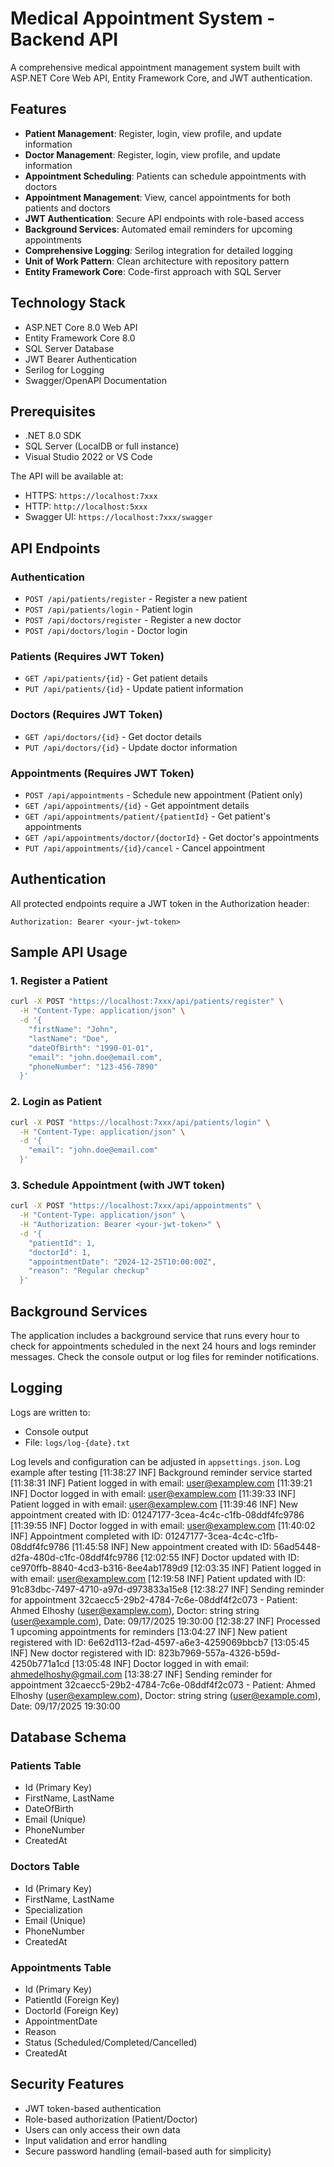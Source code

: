 # Medical Appointment System - Backend API

A comprehensive medical appointment management system built with ASP.NET Core Web API, Entity Framework Core, and JWT authentication.

## Features

- **Patient Management**: Register, login, view profile, and update information
- **Doctor Management**: Register, login, view profile, and update information
- **Appointment Scheduling**: Patients can schedule appointments with doctors
- **Appointment Management**: View, cancel appointments for both patients and doctors
- **JWT Authentication**: Secure API endpoints with role-based access
- **Background Services**: Automated email reminders for upcoming appointments
- **Comprehensive Logging**: Serilog integration for detailed logging
- **Unit of Work Pattern**: Clean architecture with repository pattern
- **Entity Framework Core**: Code-first approach with SQL Server

## Technology Stack

- ASP.NET Core 8.0 Web API
- Entity Framework Core 8.0
- SQL Server Database
- JWT Bearer Authentication
- Serilog for Logging
- Swagger/OpenAPI Documentation

## Prerequisites

- .NET 8.0 SDK
- SQL Server (LocalDB or full instance)
- Visual Studio 2022 or VS Code


The API will be available at:

- HTTPS: `https://localhost:7xxx`
- HTTP: `http://localhost:5xxx`
- Swagger UI: `https://localhost:7xxx/swagger`

## API Endpoints

### Authentication

- `POST /api/patients/register` - Register a new patient
- `POST /api/patients/login` - Patient login
- `POST /api/doctors/register` - Register a new doctor
- `POST /api/doctors/login` - Doctor login

### Patients (Requires JWT Token)

- `GET /api/patients/{id}` - Get patient details
- `PUT /api/patients/{id}` - Update patient information

### Doctors (Requires JWT Token)

- `GET /api/doctors/{id}` - Get doctor details
- `PUT /api/doctors/{id}` - Update doctor information

### Appointments (Requires JWT Token)

- `POST /api/appointments` - Schedule new appointment (Patient only)
- `GET /api/appointments/{id}` - Get appointment details
- `GET /api/appointments/patient/{patientId}` - Get patient's appointments
- `GET /api/appointments/doctor/{doctorId}` - Get doctor's appointments
- `PUT /api/appointments/{id}/cancel` - Cancel appointment

## Authentication

All protected endpoints require a JWT token in the Authorization header:

```
Authorization: Bearer <your-jwt-token>
```

## Sample API Usage

### 1. Register a Patient

```bash
curl -X POST "https://localhost:7xxx/api/patients/register" \
  -H "Content-Type: application/json" \
  -d '{
    "firstName": "John",
    "lastName": "Doe",
    "dateOfBirth": "1990-01-01",
    "email": "john.doe@email.com",
    "phoneNumber": "123-456-7890"
  }'
```

### 2. Login as Patient

```bash
curl -X POST "https://localhost:7xxx/api/patients/login" \
  -H "Content-Type: application/json" \
  -d '{
    "email": "john.doe@email.com"
  }'
```

### 3. Schedule Appointment (with JWT token)

```bash
curl -X POST "https://localhost:7xxx/api/appointments" \
  -H "Content-Type: application/json" \
  -H "Authorization: Bearer <your-jwt-token>" \
  -d '{
    "patientId": 1,
    "doctorId": 1,
    "appointmentDate": "2024-12-25T10:00:00Z",
    "reason": "Regular checkup"
  }'
```

## Background Services

The application includes a background service that runs every hour to check for appointments scheduled in the next 24 hours and logs reminder messages. Check the console output or log files for reminder notifications.

## Logging

Logs are written to:

- Console output
- File: `logs/log-{date}.txt`

Log levels and configuration can be adjusted in `appsettings.json`.
Log example after testing
[11:38:27 INF] Background reminder service started
[11:38:31 INF] Patient logged in with email: user@examplew.com
[11:39:21 INF] Doctor logged in with email: user@examplew.com
[11:39:33 INF] Patient logged in with email: user@examplew.com
[11:39:46 INF] New appointment created with ID: 01247177-3cea-4c4c-c1fb-08ddf4fc9786
[11:39:55 INF] Doctor logged in with email: user@examplew.com
[11:40:02 INF] Appointment completed with ID: 01247177-3cea-4c4c-c1fb-08ddf4fc9786
[11:45:58 INF] New appointment created with ID: 56ad5448-d2fa-480d-c1fc-08ddf4fc9786
[12:02:55 INF] Doctor updated with ID: ce970ffb-8840-4cd3-b316-8ee4ab1789d9
[12:03:35 INF] Patient logged in with email: user@examplew.com
[12:19:58 INF] Patient updated with ID: 91c83dbc-7497-4710-a97d-d973833a15e8
[12:38:27 INF] Sending reminder for appointment 32caecc5-29b2-4784-7c6e-08ddf4f2c073 - Patient: Ahmed Elhoshy (user@examplew.com), Doctor: string string (user@example.com), Date: 09/17/2025 19:30:00
[12:38:27 INF] Processed 1 upcoming appointments for reminders
[13:04:27 INF] New patient registered with ID: 6e62d113-f2ad-4597-a6e3-4259069bbcb7
[13:05:45 INF] New doctor registered with ID: 823b7969-557a-4326-b59d-4250b771a1cd
[13:05:48 INF] Doctor logged in with email: ahmedelhoshy@gmail.com
[13:38:27 INF] Sending reminder for appointment 32caecc5-29b2-4784-7c6e-08ddf4f2c073 - Patient: Ahmed Elhoshy (user@examplew.com), Doctor: string string (user@example.com), Date: 09/17/2025 19:30:00

## Database Schema

### Patients Table

- Id (Primary Key)
- FirstName, LastName
- DateOfBirth
- Email (Unique)
- PhoneNumber
- CreatedAt

### Doctors Table

- Id (Primary Key)
- FirstName, LastName
- Specialization
- Email (Unique)
- PhoneNumber
- CreatedAt

### Appointments Table

- Id (Primary Key)
- PatientId (Foreign Key)
- DoctorId (Foreign Key)
- AppointmentDate
- Reason
- Status (Scheduled/Completed/Cancelled)
- CreatedAt

## Security Features

- JWT token-based authentication
- Role-based authorization (Patient/Doctor)
- Users can only access their own data
- Input validation and error handling
- Secure password handling (email-based auth for simplicity)
